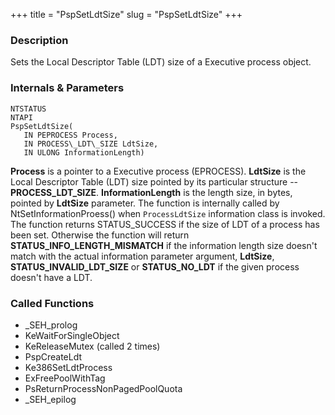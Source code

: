 +++
title = "PspSetLdtSize"
slug = "PspSetLdtSize"
+++

### Description

Sets the Local Descriptor Table (LDT) size of a Executive process object.

### Internals & Parameters

```
NTSTATUS
NTAPI
PspSetLdtSize(
   IN PEPROCESS Process,
   IN PROCESS\_LDT\_SIZE LdtSize,
   IN ULONG InformationLength)
```      

**Process** is a pointer to a Executive process (EPROCESS). **LdtSize** is the Local Descriptor Table (LDT) size pointed by its particular structure -- **PROCESS\_LDT\_SIZE**. **InformationLength** is the length size, in bytes, pointed by **LdtSize** parameter. The function is internally called by NtSetInformationProess() when `ProcessLdtSize` information class is invoked. The function returns STATUS\_SUCCESS if the size of LDT of a process has been set. Otherwise the function will return **STATUS\_INFO\_LENGTH\_MISMATCH** if the information length size doesn't match with the actual information parameter argument, **LdtSize**, **STATUS\_INVALID\_LDT\_SIZE** or **STATUS\_NO\_LDT** if the given process doesn't have a LDT.

### Called Functions

- \_SEH\_prolog
- KeWaitForSingleObject
- KeReleaseMutex (called 2 times)
- PspCreateLdt
- Ke386SetLdtProcess
- ExFreePoolWithTag
- PsReturnProcessNonPagedPoolQuota
- \_SEH\_epilog